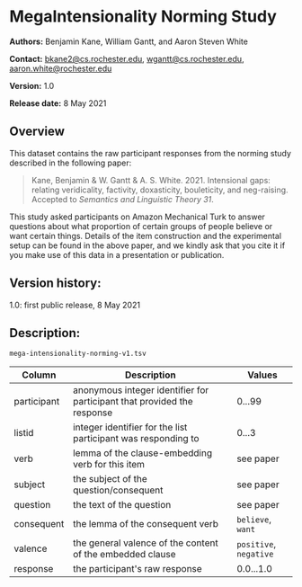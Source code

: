 # MegaIntensionality Norming Study

**Authors:** Benjamin Kane, William Gantt, and Aaron Steven White

**Contact:** bkane2@cs.rochester.edu, wgantt@cs.rochester.edu, aaron.white@rochester.edu

**Version:** 1.0

**Release date:** 8 May 2021

## Overview

This dataset contains the raw participant responses from the norming study described in the following paper:

> Kane, Benjamin & W. Gantt & A. S. White. 2021. Intensional gaps: relating veridicality, factivity, doxasticity, bouleticity, and neg-raising. Accepted to _Semantics and Linguistic Theory 31_.

This study asked participants on Amazon Mechanical Turk to answer questions about what proportion of certain groups of people believe or want certain things. Details of the item construction and the experimental setup can be found in the above paper, and we kindly ask that you cite it if you make use of this data in a presentation or publication.

## Version history:

1.0: first public release, 8 May 2021

## Description:

`mega-intensionality-norming-v1.tsv`

| **Column**        | **Description**                                                                           | **Values**                           |
|-------------------|-------------------------------------------------------------------------------------------|--------------------------------------|
| participant       | anonymous integer identifier for participant that provided the response                   | 0...99                               |
| listid            | integer identifier for the list participant was responding to                             | 0...3                                |
| verb              | lemma of the clause-embedding verb for this item                                          | see paper                            |
| subject           | the subject of the question/consequent                                                    | see paper                            |
| question          | the text of the question                                                                  | see paper                            |
| consequent        | the lemma of the consequent verb                                                          | `believe`, `want`                    |
| valence           | the general valence of the content of the embedded clause                                 | `positive`, `negative`               |
| response          | the participant's raw response                                                            | 0.0...1.0                            |
